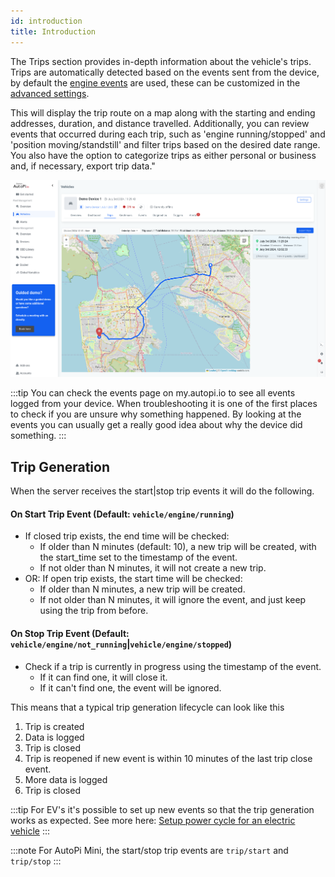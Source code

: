 ```yaml
---
id: introduction
title: Introduction
---
```


The Trips section provides in-depth information about the vehicle's trips. 
Trips are automatically detected based on the events sent from the device, by default the 
[engine events](/cloud/device_management/events/vehicle.md#engine-events) are used, these can be customized in the 
[advanced settings](/cloud/device_management/advanced_settings/autopi_tmu_cm4/trip.md#event).

This will display the trip route on a map along with the starting and ending addresses, duration, and distance travelled. 
Additionally, you can review events that occurred during each trip, such as 'engine running/stopped' and 'position moving/standstill'
and filter trips based on the desired date range. 
You also have the option to categorize trips as either personal or business and, if necessary, export trip data." 

![Trip example](/img/cloud/fleet_management/vehicles/trips/intro/trip_demo_example_1.png)

:::tip
You can check the events page on my.autopi.io to see all events logged from your device. When troubleshooting it is one of the first places to check if you are unsure why something happened. By looking at the events you can usually get a really good idea about why the device did something.
:::

## Trip Generation

When the server receives the start|stop trip events it will do the following.

#### On Start Trip Event (Default: `vehicle/engine/running`)
   * If closed trip exists, the end time will be checked:
     * If older than N minutes (default: 10), a new trip will be created, with the start_time set to the timestamp of the event.
     * If not older than N minutes, it will not create a new trip.
   * OR: If open trip exists, the start time will be checked:
     * If older than N minutes, a new trip will be created.
     * If not older than N minutes, it will ignore the event, and just keep using the trip from before.

#### On Stop Trip Event (Default: `vehicle/engine/not_running`|`vehicle/engine/stopped`)
   * Check if a trip is currently in progress using the timestamp of the event.
     * If it can find one, it will close it.
     * If it can't find one, the event will be ignored.

This means that a typical trip generation lifecycle can look like this

1. Trip is created
2. Data is logged
3. Trip is closed
4. Trip is reopened if new event is within 10 minutes of the last trip close event.
5. More data is logged
6. Trip is closed

:::tip
For EV's it's possible to set up new events so that the trip generation works as expected.
See more here: [Setup power cycle for an electric vehicle](/getting_started/electric_vehicles/power-cycle-for-electric-vehicles/)
:::

:::note
For AutoPi Mini, the start/stop trip events are `trip/start` and `trip/stop`
:::
